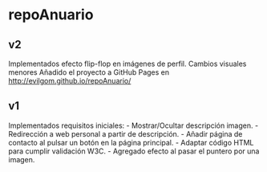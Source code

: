 # repoAnuario

v2
----
Implementados efecto flip-flop en imágenes de perfil.
Cambios visuales menores
Añadido el proyecto a GitHub Pages en http://evilgom.github.io/repoAnuario/

v1
----
Implementados requisitos iniciales:
	- Mostrar/Ocultar descripción imagen.
	- Redirección a web personal a partir de descripción.
	- Añadir página de contacto al pulsar un botón en la página principal.
	- Adaptar código HTML para cumplir validación W3C.
	- Agregado efecto al pasar el puntero por una imagen.
